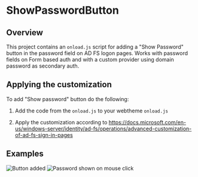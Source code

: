 # ShowPasswordButton 

## Overview

This project contains an `onload.js` script for adding a "Show Password" button in the password field on AD FS logon pages.
Works with password fields on Form based auth and with a custom provider using domain password as secondary auth. 

## Applying the customization

To add "Show password" button do the following: 

1. Add the code from the `onload.js` to your webtheme `onload.js`

2. Apply the customization according to https://docs.microsoft.com/en-us/windows-server/identity/ad-fs/operations/advanced-customization-of-ad-fs-sign-in-pages  

## Examples

![Button added](/communityCustomizations/ShowPasswordButton/images/Customization1.png)
![Password shown on mouse click](/communityCustomizations/ShowPasswordButton/images/Customization2.png)